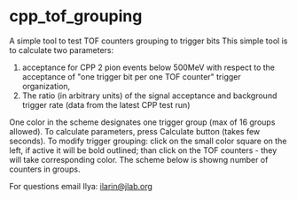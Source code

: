# cpp_tof_grouping
A simple tool to test TOF counters grouping to trigger bits
 This simple tool is to calculate two parameters:
  1) acceptance for CPP 2 pion events below 500MeV
 with respect to the acceptance of "one trigger bit
 per one TOF counter" trigger organization,
  2) The ratio (in arbitrary units) of the signal acceptance
 and background trigger rate (data from the latest CPP test run)

 One color in the scheme designates one trigger group (max of 16 groups allowed).
 To calculate parameters, press Calculate button (takes few seconds).
 To modify trigger grouping: click on the small color square on the left,
 if active it will be bold outlined; than click on the TOF counters - they will take
 corresponding color. The scheme below is showng number of counters in groups.

 For questions email Ilya: ilarin@jlab.org

